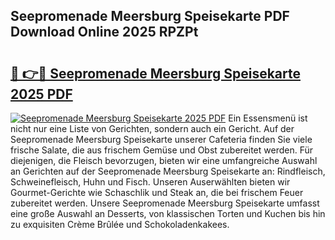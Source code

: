 ## Seepromenade Meersburg Speisekarte PDF Download Online 2025 RPZPt

# <h2><a href="http://gcasd3i.nevu.top/?p=Seepromenade+Meersburg+Speisekarte">🔗 👉🔴 Seepromenade Meersburg Speisekarte 2025 PDF</a></h2>

[![Seepromenade Meersburg Speisekarte 2025 PDF](https://i.imgur.com/dBaPXMq.png)](http://gcasd3i.nevu.top/?p=Seepromenade+Meersburg+Speisekarte)
Ein Essensmenü ist nicht nur eine Liste von Gerichten, sondern auch ein Gericht. Auf der Seepromenade Meersburg Speisekarte unserer Cafeteria finden Sie viele frische Salate, die aus frischem Gemüse und Obst zubereitet werden. Für diejenigen, die Fleisch bevorzugen, bieten wir eine umfangreiche Auswahl an Gerichten auf der Seepromenade Meersburg Speisekarte an: Rindfleisch, Schweinefleisch, Huhn und Fisch. Unseren Auserwählten bieten wir Gourmet-Gerichte wie Schaschlik und Steak an, die bei frischem Feuer zubereitet werden. Unsere Seepromenade Meersburg Speisekarte umfasst eine große Auswahl an Desserts, von klassischen Torten und Kuchen bis hin zu exquisiten Crème Brûlée und Schokoladenkakees.
